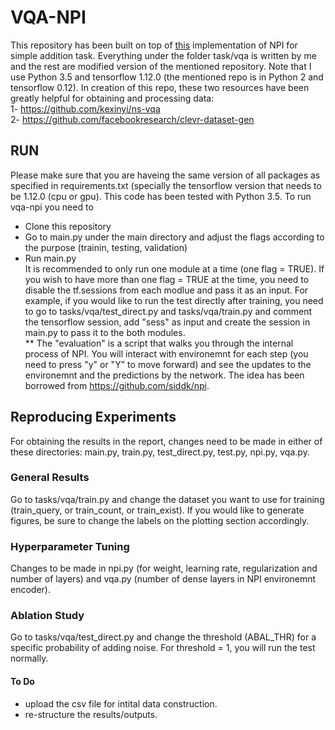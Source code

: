 # VQA-NPI
This repository has been built on top of [this](https://github.com/siddk/npi) implementation of NPI for simple addition task. Everything under the folder task/vqa is written by me and the rest are modified version of the mentioned repository. Note that I use Python 3.5 and tensorflow 1.12.0 (the mentioned repo is in Python 2 and tensorflow 0.12). In creation of this repo, these two resources have been greatly helpful for obtaining and processing data:<br/>
1- https://github.com/kexinyi/ns-vqa  <br/>
2- https://github.com/facebookresearch/clevr-dataset-gen <br/>
## RUN
Please make sure that you are haveing the same version of all packages as specified in requirements.txt (specially the tensorflow version that needs to be 1.12.0 (cpu or gpu). This code has been tested with Python 3.5. To run vqa-npi you need to <br/>
* Clone this repository
* Go to main.py under the main directory and adjust the flags according to the purpose (trainin, testing, validation)
* Run main.py <br/>
It is recommended to only run one module at a time (one flag = TRUE). If you wish to have more than one flag = TRUE at the time, you need to disable the tf.sessions from each modlue and pass it as an input. For example, if you would like to run the test directly after training, you need to go to tasks/vqa/test_direct.py and tasks/vqa/train.py and comment the tensorflow session, add "sess" as input and create the session in main.py to pass it to the both modules. <br/>
** The "evaluation" is a script that walks you through the internal process of NPI. You will interact with environemnt for each step (you need to press "y" or "Y" to move forward) and see the updates to the environemnt and the predictions by the network. The idea has been borrowed from https://github.com/siddk/npi.
## Reproducing Experiments
For obtaining the results in the report, changes need to be made in either of these directories: main.py, train.py, test_direct.py, test.py, npi.py, vqa.py.
### General Results
Go to tasks/vqa/train.py and change the dataset you want to use for training (train_query, or train_count, or train_exist). If you would like to generate figures, be sure to change the labels on the plotting section accordingly. 
### Hyperparameter Tuning
Changes to be made in npi.py (for weight, learning rate, regularization and number of layers) and vqa.py (number of dense layers in NPI environemnt encoder).
### Ablation Study
Go to tasks/vqa/test_direct.py and change the threshold (ABAL_THR) for a specific probability of adding noise. For threshold = 1, you will run the test normally.

#### To Do
* upload the csv file for intital data construction.
* re-structure the results/outputs.
